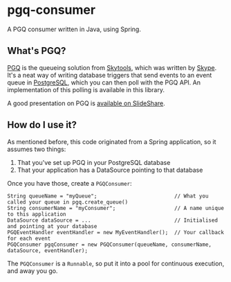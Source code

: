 pgq-consumer
============

A PGQ consumer written in Java, using Spring.

What's PGQ?
-----------

[PGQ](https://wiki.postgresql.org/wiki/PGQ_Tutorial) is the queueing solution from [Skytools](https://wiki.postgresql.org/wiki/Skytools), which was written by [Skype](http://www.skype.com/en/). It's a neat way of writing database triggers that send events to an event queue in [PostgreSQL](http://www.postgresql.org/), which you can then poll with the PGQ API. An implementation of this polling is available in this library. 

A good presentation on PGQ is [available on SlideShare](http://www.slideshare.net/adorepump/skytools-pgq-queues-and-applications).

How do I use it?
----------------

As mentioned before, this code originated from a Spring application, so it assumes two things:

1. That you've set up PGQ in your PostgreSQL database
2. That your application has a DataSource pointing to that database

Once you have those, create a ```PGQConsumer```:
  
    String queueName = "myQueue";                         // What you called your queue in pgq.create_queue()
    String consumerName = "myConsumer";                   // A name unique to this application
    DataSource dataSource = ...                           // Initialised and pointing at your database
    PGQEventHandler eventHandler = new MyEventHandler();  // Your callback for each event
    PGQConsumer pgqConsumer = new PGQConsumer(queueName, consumerName, dataSource, eventHandler);

The ```PGQConsumer``` is a ```Runnable```, so put it into a pool for continuous execution, and away you go.
